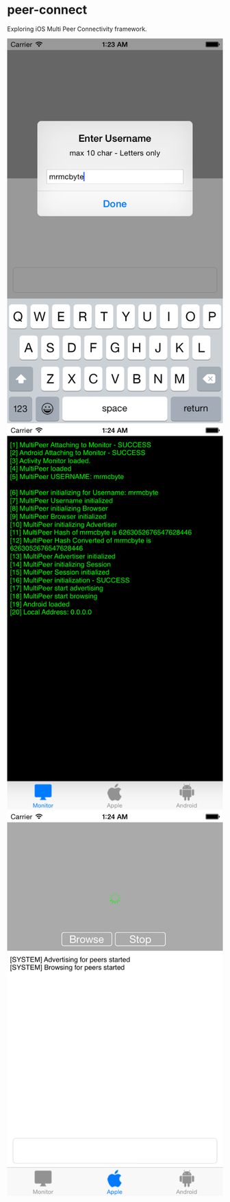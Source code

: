 # peer-connect
Exploring iOS Multi Peer Connectivity framework.

<img src="https://github.com/markcodedesign/peer-connect/blob/master/screenshots/Screenshot-RainbowConnection1.png">

<img src="https://github.com/markcodedesign/peer-connect/blob/master/screenshots/Screenshot-RainbowConnection2.png">

<img src="https://github.com/markcodedesign/peer-connect/blob/master/screenshots/Screenshot-RainbowConnection3.png">
